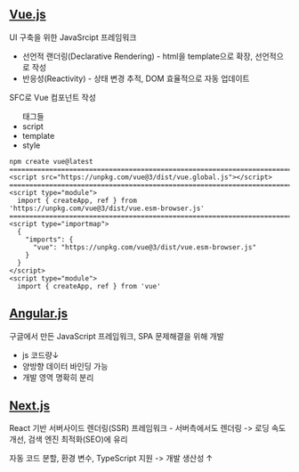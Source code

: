 <h2><a href="https://ko.vuejs.org/guide/introduction.html">Vue.js</a></h2>
<p>UI 구축을 위한 JavaSrcipt 프레임워크</p>
<ul>
  <li>선언적 랜더링(Declarative Rendering) - html을 template으로 확장, 선언적으로 작성</li>
  <li>반응성(Reactivity) - 상태 변경 추적, DOM 효율적으로 자동 업데이트</li>
</ul>
<p>SFC로 Vue 컴포넌트 작성</p>
<ul>
  <label>태그들
  <li>script</li>
  <li>template</li>
  <li>style</li>
</ul>

```
npm create vue@latest
============================================================================
<script src="https://unpkg.com/vue@3/dist/vue.global.js"></script>
============================================================================
<script type="module">
  import { createApp, ref } from 'https://unpkg.com/vue@3/dist/vue.esm-browser.js'
============================================================================
<script type="importmap">
  {
    "imports": {
      "vue": "https://unpkg.com/vue@3/dist/vue.esm-browser.js"
    }
  }
</script>
<script type="module">
  import { createApp, ref } from 'vue'
```

<h2><a href="https://angularjs.org/">Angular.js</a></h2>
<p>구글에서 만든 JavaScript 프레임워크, SPA 문제해결을 위해 개발</p>
  <ul>
    <li>js 코드량↓</li>
    <li>양방향 데이터 바인딩 가능</li>
    <li>개발 영역 명확히 분리</li>
  </ul>

<h2><a href="https://nextjs.org/">Next.js</a></h2>
<p>React 기반 서버사이드 렌더링(SSR) 프레임워크 - 서버측에서도 렌더링 -> 로딩 속도 개선, 검색 엔진 최적화(SEO)에 유리</p>
<p>자동 코드 분할, 환경 변수, TypeScript 지원 -> 개발 생산성 ↑</p>
